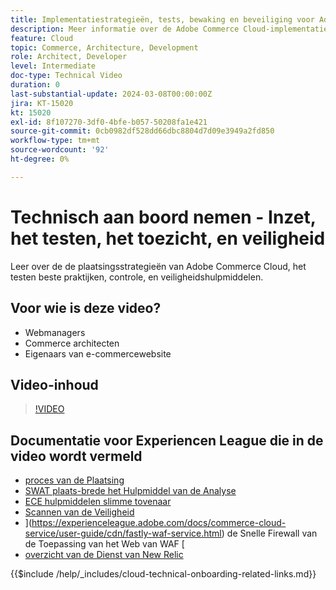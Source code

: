 ```yaml
---
title: Implementatiestrategieën, tests, bewaking en beveiliging voor Adobe Commerce Cloud
description: Meer informatie over de Adobe Commerce Cloud-implementatiestrategieën, -tests, -bewaking en -beveiliging.
feature: Cloud
topic: Commerce, Architecture, Development
role: Architect, Developer
level: Intermediate
doc-type: Technical Video
duration: 0
last-substantial-update: 2024-03-08T00:00:00Z
jira: KT-15020
kt: 15020
exl-id: 8f107270-3df0-4bfe-b057-50208fa1e421
source-git-commit: 0cb0982df528dd66dbc8804d7d09e3949a2fd850
workflow-type: tm+mt
source-wordcount: '92'
ht-degree: 0%

---
```


# Technisch aan boord nemen - Inzet, het testen, het toezicht, en veiligheid

Leer over de de plaatsingsstrategieën van Adobe Commerce Cloud, het testen beste praktijken, controle, en veiligheidshulpmiddelen.

## Voor wie is deze video?

- Webmanagers
- Commerce architecten
- Eigenaars van e-commercewebsite

## Video-inhoud

>[!VIDEO](https://video.tv.adobe.com/v/3427818?learn=on)

## Documentatie voor Experiencen League die in de video wordt vermeld

- [ proces van de Plaatsing ](https://experienceleague.adobe.com/docs/commerce-cloud-service/user-guide/develop/deploy/process.html)
- [ SWAT plaats-brede het Hulpmiddel van de Analyse ](https://experienceleague.adobe.com/docs/commerce-operations/tools/site-wide-analysis-tool/intro.html)
- [ ECE hulpmiddelen slimme tovenaar ](https://experienceleague.adobe.com/docs/commerce-cloud-service/user-guide/develop/deploy/smart-wizards.html)
- [ Scannen van de Veiligheid ](https://experienceleague.adobe.com/docs/commerce-admin/systems/security/security-scan.html)
- ](https://experienceleague.adobe.com/docs/commerce-cloud-service/user-guide/cdn/fastly-waf-service.html) de Snelle Firewall van de Toepassing van het Web van WAF [
- [ overzicht van de Dienst van New Relic ](https://experienceleague.adobe.com/docs/commerce-cloud-service/user-guide/monitor/new-relic/new-relic-service.html)

{{$include /help/_includes/cloud-technical-onboarding-related-links.md}}
